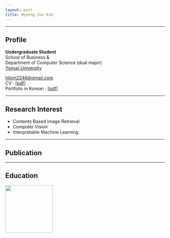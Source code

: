 ```yaml
---
layout: post
title: Hyeong Jun Kim
---
```

---
## Profile

**Undergraduate Student**  
School of Business &  
Department of Computer Science (dual major)  
[Yonsei University](http://www.yonsei.ac.kr/en_sc/)

hjkim2246@gmail.com  
CV : [[pdf]](http://218.237.184.111/)  
Portfolio in Korean : [[pdf]](http://218.237.184.111/hyeongjun/HyeongJun_portfolio.pdf)  

---
## Research Interest

- Contents Based Image Retrieval  
- Computer Vision  
- Interpretable Machine Learning  

---
## Publication
---
## Education  
<img src="https://yeomko22.github.io/images/yonsei.png" width="150" height="150" style="float:left;"/>